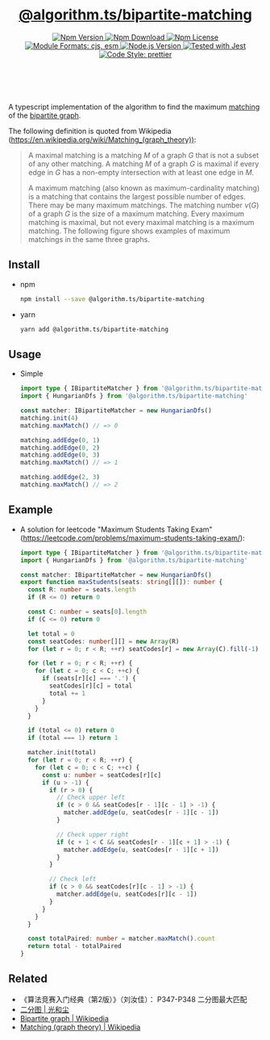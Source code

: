 <header>
  <h1 align="center">
    <a href="https://github.com/guanghechen/algorithm.ts/tree/@algorithm.ts/bipartite-matching@3.1.1/packages/bipartite-matching#readme">@algorithm.ts/bipartite-matching</a>
  </h1>
  <div align="center">
    <a href="https://www.npmjs.com/package/@algorithm.ts/bipartite-matching">
      <img
        alt="Npm Version"
        src="https://img.shields.io/npm/v/@algorithm.ts/bipartite-matching.svg"
      />
    </a>
    <a href="https://www.npmjs.com/package/@algorithm.ts/bipartite-matching">
      <img
        alt="Npm Download"
        src="https://img.shields.io/npm/dm/@algorithm.ts/bipartite-matching.svg"
      />
    </a>
    <a href="https://www.npmjs.com/package/@algorithm.ts/bipartite-matching">
      <img
        alt="Npm License"
        src="https://img.shields.io/npm/l/@algorithm.ts/bipartite-matching.svg"
      />
    </a>
    <a href="#install">
      <img
        alt="Module Formats: cjs, esm"
        src="https://img.shields.io/badge/module_formats-cjs%2C%20esm-green.svg"
      />
    </a>
    <a href="https://github.com/nodejs/node">
      <img
        alt="Node.js Version"
        src="https://img.shields.io/node/v/@algorithm.ts/bipartite-matching"
      />
    </a>
    <a href="https://github.com/facebook/jest">
      <img
        alt="Tested with Jest"
        src="https://img.shields.io/badge/tested_with-jest-9c465e.svg"
      />
    </a>
    <a href="https://github.com/prettier/prettier">
      <img
        alt="Code Style: prettier"
        src="https://img.shields.io/badge/code_style-prettier-ff69b4.svg?style=flat-square"
      />
    </a>
  </div>
</header>
<br/>


A typescript implementation of the algorithm to find the maximum [matching][wikipedia-matching] of
the [bipartite graph][wikipedia-bipartite-graph].

The following definition is quoted from Wikipedia (https://en.wikipedia.org/wiki/Matching_(graph_theory)):

> A maximal matching is a matching $M$ of a graph $G$ that is not a subset of any other matching. A
> matching $M$ of a graph $G$ is maximal if every edge in $G$ has a non-empty intersection with at
> least one edge in $M$.
>
> A maximum matching (also known as maximum-cardinality matching) is a matching that contains the
> largest possible number of edges. There may be many maximum matchings. The matching number
> $\displaystyle \nu (G)$ of a graph $G$ is the size of a maximum matching. Every maximum matching
> is maximal, but not every maximal matching is a maximum matching. The following figure shows
> examples of maximum matchings in the same three graphs.



## Install

* npm

  ```bash
  npm install --save @algorithm.ts/bipartite-matching
  ```

* yarn

  ```bash
  yarn add @algorithm.ts/bipartite-matching
  ```


## Usage

* Simple

  ```typescript
  import type { IBipartiteMatcher } from '@algorithm.ts/bipartite-matching'
  import { HungarianDfs } from '@algorithm.ts/bipartite-matching'

  const matcher: IBipartiteMatcher = new HungarianDfs()
  matching.init(4)
  matching.maxMatch() // => 0

  matching.addEdge(0, 1)
  matching.addEdge(0, 2)
  matching.addEdge(0, 3)
  matching.maxMatch() // => 1

  matching.addEdge(2, 3)
  matching.maxMatch() // => 2
  ```


## Example

* A solution for leetcode "Maximum Students Taking Exam"
  (https://leetcode.com/problems/maximum-students-taking-exam/):

  ```typescript
  import type { IBipartiteMatcher } from '@algorithm.ts/bipartite-matching'
  import { HungarianDfs } from '@algorithm.ts/bipartite-matching'

  const matcher: IBipartiteMatcher = new HungarianDfs()
  export function maxStudents(seats: string[][]): number {
    const R: number = seats.length
    if (R <= 0) return 0

    const C: number = seats[0].length
    if (C <= 0) return 0

    let total = 0
    const seatCodes: number[][] = new Array(R)
    for (let r = 0; r < R; ++r) seatCodes[r] = new Array(C).fill(-1)

    for (let r = 0; r < R; ++r) {
      for (let c = 0; c < C; ++c) {
        if (seats[r][c] === '.') {
          seatCodes[r][c] = total
          total += 1
        }
      }
    }

    if (total <= 0) return 0
    if (total === 1) return 1

    matcher.init(total)
    for (let r = 0; r < R; ++r) {
      for (let c = 0; c < C; ++c) {
        const u: number = seatCodes[r][c]
        if (u > -1) {
          if (r > 0) {
            // Check upper left
            if (c > 0 && seatCodes[r - 1][c - 1] > -1) {
              matcher.addEdge(u, seatCodes[r - 1][c - 1])
            }

            // Check upper right
            if (c + 1 < C && seatCodes[r - 1][c + 1] > -1) {
              matcher.addEdge(u, seatCodes[r - 1][c + 1])
            }
          }

          // Check left
          if (c > 0 && seatCodes[r][c - 1] > -1) {
            matcher.addEdge(u, seatCodes[r][c - 1])
          }
        }
      }
    }

    const totalPaired: number = matcher.maxMatch().count
    return total - totalPaired
  }
  ```


## Related

* 《算法竞赛入门经典（第2版）》（刘汝佳）： P347-P348 二分图最大匹配
* [二分图 | 光和尘][bipartite-graph]
* [Bipartite graph | Wikipedia][wikipedia-bipartite-graph]
* [Matching (graph theory) | Wikipedia][wikipedia-matching]


[homepage]: https://github.com/guanghechen/algorithm.ts/tree/@algorithm.ts/bipartite-matching@3.1.1/packages/bipartite-matching#readme
[wikipedia-bipartite-graph]: https://en.wikipedia.org/wiki/Bipartite_graph
[wikipedia-matching]: https://en.wikipedia.org/wiki/Matching_(graph_theory)
[bipartite-graph]: https://me.guanghechen.com/post/algorithm/graph/bipartite-graph/